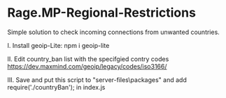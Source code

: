 # Rage.MP-Regional-Restrictions

Simple solution to check incoming connections from unwanted countries.

I. Install geoip-Lite: npm i geoip-lite

II. Edit country_ban list with the specifgied contry codes https://dev.maxmind.com/geoip/legacy/codes/iso3166/

III. Save and put this script to "server-files\packages" and add require('./countryBan'); in index.js

